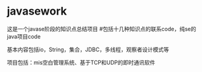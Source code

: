 # javasework
这是一个javase阶段的知识点总结项目
#包括十几种知识点的联系code，纯se的java项目code

基本内容包括io，String，集合，JDBC，多线程，观察者设计模式等

项目包括：mis空白管理系统、基于TCP和UDP的即时通讯软件
